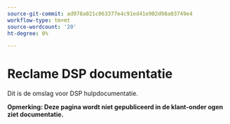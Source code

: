 ```yaml
---
source-git-commit: ad978a021c063377e4c91ed41e902d98a03749e4
workflow-type: tm+mt
source-wordcount: '20'
ht-degree: 0%

---
```

# Reclame DSP documentatie

Dit is de omslag voor DSP hulpdocumentatie.

**Opmerking: Deze pagina wordt niet gepubliceerd in de klant-onder ogen ziet documentatie.**
